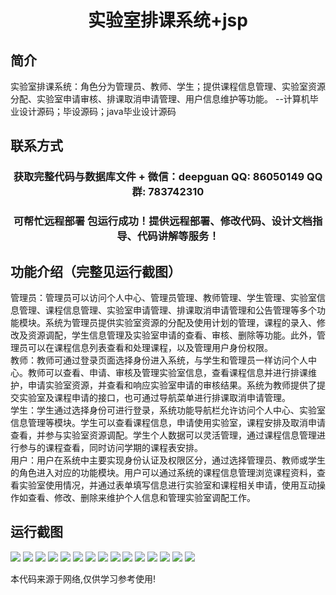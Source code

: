 <p><h1 align="center">实验室排课系统+jsp</h1></p>

## 简介
实验室排课系统：角色分为管理员、教师、学生；提供课程信息管理、实验室资源分配、实验室申请审核、排课取消申请管理、用户信息维护等功能。    --计算机毕业设计源码；毕设源码；java毕业设计源码


## 联系方式
<p><h3 align="center">获取完整代码与数据库文件 + 微信：deepguan QQ: 86050149 QQ群: 783742310</h3></p>
<p><h3 align="center">可帮忙远程部署 包运行成功！提供远程部署、修改代码、设计文档指导、代码讲解等服务！</h3></p>

## 功能介绍（完整见运行截图）
管理员：管理员可以访问个人中心、管理员管理、教师管理、学生管理、实验室信息管理、课程信息管理、实验室申请管理、排课取消申请管理和公告管理等多个功能模块。系统为管理员提供实验室资源的分配及使用计划的管理，课程的录入、修改及资源调配，学生信息管理及实验室申请的查看、审核、删除等功能。此外，管理员可以在课程信息列表查看和处理课程，以及管理用户身份权限。  
教师：教师可通过登录页面选择身份进入系统，与学生和管理员一样访问个人中心。教师可以查看、申请、审核及管理实验室信息，查看课程信息并进行排课维护，申请实验室资源，并查看和响应实验室申请的审核结果。系统为教师提供了提交实验室及课程申请的接口，也可通过导航菜单进行排课取消申请管理。  
学生：学生通过选择身份可进行登录，系统功能导航栏允许访问个人中心、实验室信息管理等模块。学生可以查看课程信息，申请使用实验室，课程安排及取消申请查看，并参与实验室资源调配。学生个人数据可以灵活管理，通过课程信息管理进行参与的课程查看，同时访问学期的课程表安排。  
用户：用户在系统中主要实现身份认证及权限区分，通过选择管理员、教师或学生的角色进入对应的功能模块。用户可以通过系统的课程信息管理浏览课程资料，查看实验室使用情况，并通过表单填写信息进行实验室和课程相关申请，使用互动操作如查看、修改、删除来维护个人信息和管理实验室调配工作。


## 运行截图
![](https://bs-1329754181.cos.ap-shanghai.myqcloud.com/ssm/LaboratorySchedulingSystemJsp/img/001.jpg)
![](https://bs-1329754181.cos.ap-shanghai.myqcloud.com/ssm/LaboratorySchedulingSystemJsp/img/002.jpg)
![](https://bs-1329754181.cos.ap-shanghai.myqcloud.com/ssm/LaboratorySchedulingSystemJsp/img/003.jpg)
![](https://bs-1329754181.cos.ap-shanghai.myqcloud.com/ssm/LaboratorySchedulingSystemJsp/img/004.jpg)
![](https://bs-1329754181.cos.ap-shanghai.myqcloud.com/ssm/LaboratorySchedulingSystemJsp/img/005.jpg)
![](https://bs-1329754181.cos.ap-shanghai.myqcloud.com/ssm/LaboratorySchedulingSystemJsp/img/006.jpg)
![](https://bs-1329754181.cos.ap-shanghai.myqcloud.com/ssm/LaboratorySchedulingSystemJsp/img/007.jpg)
![](https://bs-1329754181.cos.ap-shanghai.myqcloud.com/ssm/LaboratorySchedulingSystemJsp/img/008.jpg)
![](https://bs-1329754181.cos.ap-shanghai.myqcloud.com/ssm/LaboratorySchedulingSystemJsp/img/009.jpg)
![](https://bs-1329754181.cos.ap-shanghai.myqcloud.com/ssm/LaboratorySchedulingSystemJsp/img/010.jpg)
![](https://bs-1329754181.cos.ap-shanghai.myqcloud.com/ssm/LaboratorySchedulingSystemJsp/img/011.jpg)
![](https://bs-1329754181.cos.ap-shanghai.myqcloud.com/ssm/LaboratorySchedulingSystemJsp/img/012.jpg)
![](https://bs-1329754181.cos.ap-shanghai.myqcloud.com/ssm/LaboratorySchedulingSystemJsp/img/013.jpg)
![](https://bs-1329754181.cos.ap-shanghai.myqcloud.com/ssm/LaboratorySchedulingSystemJsp/img/014.jpg)
![](https://bs-1329754181.cos.ap-shanghai.myqcloud.com/ssm/LaboratorySchedulingSystemJsp/img/015.jpg)

<p>本代码来源于网络,仅供学习参考使用!</p>
